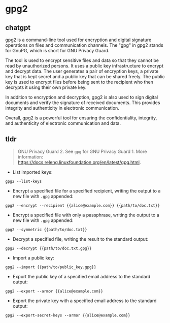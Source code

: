 # gpg2 
## chatgpt 
gpg2 is a command-line tool used for encryption and digital signature operations on files and communication channels. The "gpg" in gpg2 stands for GnuPG, which is short for GNU Privacy Guard. 

The tool is used to encrypt sensitive files and data so that they cannot be read by unauthorized persons. It uses a public key infrastructure to encrypt and decrypt data. The user generates a pair of encryption keys, a private key that is kept secret and a public key that can be shared freely. The public key is used to encrypt files before being sent to the recipient who then decrypts it using their own private key.

In addition to encryption and decryption, gpg2 is also used to sign digital documents and verify the signature of received documents. This provides integrity and authenticity in electronic communication.

Overall, gpg2 is a powerful tool for ensuring the confidentiality, integrity, and authenticity of electronic communication and data. 

## tldr 
 
> GNU Privacy Guard 2.
> See `gpg` for GNU Privacy Guard 1.
> More information: <https://docs.releng.linuxfoundation.org/en/latest/gpg.html>.

- List imported keys:

`gpg2 --list-keys`

- Encrypt a specified file for a specified recipient, writing the output to a new file with `.gpg` appended:

`gpg2 --encrypt --recipient {{alice@example.com}} {{path/to/doc.txt}}`

- Encrypt a specified file with only a passphrase, writing the output to a new file with `.gpg` appended:

`gpg2 --symmetric {{path/to/doc.txt}}`

- Decrypt a specified file, writing the result to the standard output:

`gpg2 --decrypt {{path/to/doc.txt.gpg}}`

- Import a public key:

`gpg2 --import {{path/to/public_key.gpg}}`

- Export the public key of a specified email address to the standard output:

`gpg2 --export --armor {{alice@example.com}}`

- Export the private key with a specified email address to the standard output:

`gpg2 --export-secret-keys --armor {{alice@example.com}}`
